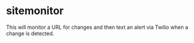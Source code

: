 # sitemonitor
This will monitor a URL for changes and then text an alert via Twilio when a change is detected.
